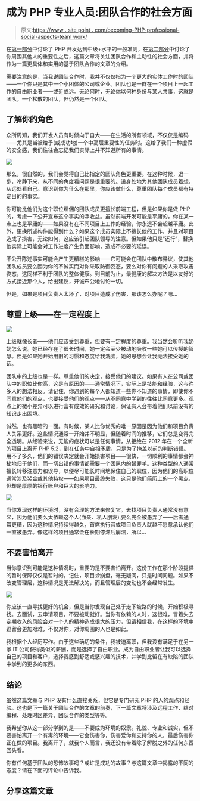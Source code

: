 # 成为 PHP 专业人员:团队合作的社会方面

> 原文:[https://www . site point . com/becoming-PHP-professional-social-aspects-team work/](https://www.sitepoint.com/becoming-php-professional-social-aspects-teamwork/)

在[第一部分](https://www.sitepoint.com/becoming-php-professional-missing-link/)中讨论了 PHP 开发达到中级+水平的一般准则，在[第二部分](https://www.sitepoint.com/becoming-php-professional-importance-others/)中讨论了你周围其他人的重要性之后，这篇文章将关注团队合作和主动性的社会方面，并将作为一篇更具体和实用的基于团队合作的文章的介绍。

需要注意的是，当我说团队合作时，我并不仅仅指为一个更大的实体工作时的团队——一个你只是其中一个小团体的公司或企业。团队也是一群在一个项目上一起工作的自由职业者——或近或远。无论何时，无论你以何种身份与某人共事，这就是团队。一个松散的团队，但仍然是一个团队。

## 了解你的角色

众所周知，我们开发人员有时倾向于自大——在生活的所有领域，不仅仅是编码——尤其是当被给予(或成功地)一个中高层重要性的任务时。这给了我们一种虚假的安全感，我们往往会忘记我们实际上并不知道所有的事情。

![](../Images/41da46e5a933ce48075c5a82ecdff23f.png)

那么，很自然的，我们会觉得自己比指定的团队角色更重要。在这种时候，退一步，冷静下来，从不同的角度看问题是很重要的。设身处地为其他团队成员着想，从远处看自己。意识到你为什么在那里，你应该做什么，尊重团队每个成员都有特定目的的事实。

你可能比他们为这个职位雇佣的团队成员更擅长前端工程，但是如果你是做 PHP 的，考虑一下公开宣布这个事实的净收益。虽然前端开发可能是平庸的，你在某一点上也是平庸的——如果没有在不同项目上工作的经验，你永远不会超越平庸。此外，更换所述构件能得到什么？如果这个成员实际上不擅长他的工作，并且对项目造成了损害，无论如何，这应该引起团队领导的注意。但如果他只是“还行”，替换他实际上可能会对工作进度产生负面影响，造成不必要的延误。

不公开陈述事实可能会产生更糟糕的影响——它可能会在团队中散布异议，使其他团队成员要么因为你的不诚实而对你采取防御姿态，要么对你有问题的人采取攻击姿态，这同样不利于团队的整体健康。到目前为止，最健康的解决方法是以友好的方式接近那个人，给出建议，开诚布公地讨论一切。

但是，如果是项目负责人太坏了，对项目造成了伤害，那该怎么办呢？嗯…

## 尊重上级——在一定程度上

![](../Images/499605a8f86db0687cf377d5f9460b04.png)

上级就像长者——他们应该受到尊重，但要有一定程度的尊重。我当然会听听我奶奶怎么说。她已经存在了很长时间，她一定会至少被动地吸收一些她可以传授的智慧。但是如果她开始用旧的习惯和态度给我洗脑，她的思想会让我无法接受她的话。

团队中的上级也是一样。尊重他们的决定，接受他们的建议。如果有人在公司或团队中的职位比你高，这是有原因的——通常情况下，实际上是技能和经验，这与许多人的想法相反。请记住，你遇到的每个人都知道一些你不知道的事情，即使你不同意他们的观点，也要接受他们的观点——从不同意中学到的往往比同意更多。观点上的微小差异可以进行富有成效的研究和讨论，保证有人会带着他们以前没有的知识走出困境。

诚然，也有黑暗的一面。有时候，某人比你优秀的唯一原因是因为他们和项目负责人关系更好。这些情况通常一开始并不明显，但随着时间的推移，它们总是变得完全透明。从经验来说，无能的症状可以是任何事情，从拒绝在 2012 年在一个全新的项目上离开 PHP 5.2，到在任务中自相矛盾，只是为了掩盖以前的判断错误。用不了多久，他们的错误决定就会开始损害项目——很快，一切顺利的事情都会神秘地归于他们，而一切出错的事情都需要一个团队内的替罪羊。这种类型的人通常擅长转移注意力和误导，以便尽可能长时间地保住自己的职位，因为他们的高职位通常涉及奖金或其他特权——如果项目最终失败，这只是他们简历上的一个黑点，但却是厚厚的银行账户和巨大的影响力。

![](../Images/b8745222764a95e7a5e8598a9646fc98.png)

当你发现这样的环境时，没有合理的方法来修复它。去找项目负责人通常没有意义，因为他们要么太依赖这个人(血亲、私人朋友),要么完全被愚弄了——后者通常更糟，因为这种情况持续得越久，首席执行官或项目负责人就越不愿意承认他们一直被愚弄。像这样的项目通常会在长期停滞后崩溃，所以…

## 不要害怕离开

当你意识到可能是这种情况时，重要的是不要害怕离开。这份工作在那个阶段提供的暂时保障仅仅是暂时的。记住，项目*会*崩盘，毫无疑问，只是时间问题。如果不改变管理层，这种情况是无法解决的，而且管理层的变动也不会经常发生。

![](../Images/efa1054469fc845a26b4f53113f5abed.png)

你应该一直寻找更好的机会，但是当你发现自己处于走下坡路的时候，开始积极寻找。去面试，去申请项目，不要被动就好。当你有依赖的人时，这很难，冒着失去定期收入的风险会对一个人的精神造成很大的压力，但请相信我，在这样的环境中逗留会更加艰难，不仅对你，对你周围的人也是如此。

我根据个人经历写作。由于这些确切的条件，我被迫离职，但我没有满足于在另一家 IT 公司获得类似的薪酬，而是选择了自由职业。成为自由职业者让我可以选择自己的项目和客户，选择我感到舒适或感兴趣的技术，并学到比留在有缺陷的团队中学到的更多的东西。

## 结论

虽然这篇文章与 PHP 没有什么直接关系，但它是专门研究 PHP 的人的观点和经验。这也是下一篇关于团队合作的文章的前奏，下一篇文章将涉及远程工作、结对编程、处理时区差异、团队合作的类型等等。

我希望你从这一部分学到的是——不要成为环境的奴隶。礼貌、专业和诚实，但不要害怕离开一个有毒的环境——它会伤害你，伤害爱你和支持你的人，最后伤害你正在做的项目。我离开了，就我个人而言，我还没有带着除了解脱之外的任何东西回头看。

你有任何基于团队的恐怖故事吗？或许是成功的故事？与这篇文章中揭露的不同的态度？请在下面的评论中告诉我。

## 分享这篇文章